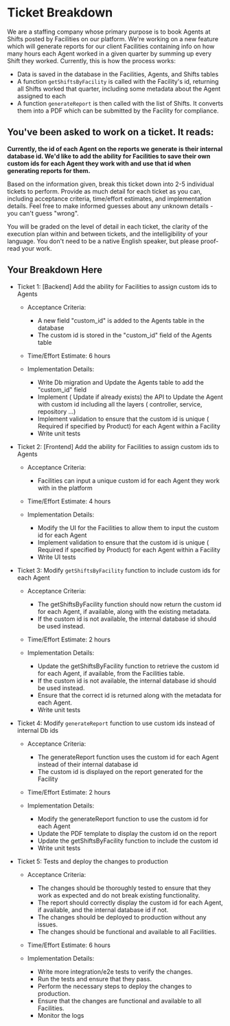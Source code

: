 # Ticket Breakdown
We are a staffing company whose primary purpose is to book Agents at Shifts posted by Facilities on our platform. We're working on a new feature which will generate reports for our client Facilities containing info on how many hours each Agent worked in a given quarter by summing up every Shift they worked. Currently, this is how the process works:

- Data is saved in the database in the Facilities, Agents, and Shifts tables
- A function `getShiftsByFacility` is called with the Facility's id, returning all Shifts worked that quarter, including some metadata about the Agent assigned to each
- A function `generateReport` is then called with the list of Shifts. It converts them into a PDF which can be submitted by the Facility for compliance.

## You've been asked to work on a ticket. It reads:

**Currently, the id of each Agent on the reports we generate is their internal database id. We'd like to add the ability for Facilities to save their own custom ids for each Agent they work with and use that id when generating reports for them.**


Based on the information given, break this ticket down into 2-5 individual tickets to perform. Provide as much detail for each ticket as you can, including acceptance criteria, time/effort estimates, and implementation details. Feel free to make informed guesses about any unknown details - you can't guess "wrong".


You will be graded on the level of detail in each ticket, the clarity of the execution plan within and between tickets, and the intelligibility of your language. You don't need to be a native English speaker, but please proof-read your work.

## Your Breakdown Here



-  Ticket 1: [Backend] Add the ability for Facilities to assign custom ids to Agents

    * Acceptance Criteria:
        *  A new field "custom_id" is added to the Agents table in the database
        * The custom id is stored in the "custom_id" field of the Agents table

    * Time/Effort Estimate: 6 hours

    * Implementation Details:
        * Write Db migration and Update the Agents table to add the "custom_id" field
        * Implement ( Update if already exists) the API to Update the Agent with custom id including all the layers ( controller, service, repository ...)
        * Implement validation to ensure that the custom id is unique ( Required if specified by Product) for each Agent within a Facility
        * Write unit tests


- Ticket 2: [Frontend] Add the ability for Facilities to assign custom ids to Agents

    * Acceptance Criteria:
        * Facilities can input a unique custom id for each Agent they work with in the platform

    * Time/Effort Estimate: 4 hours

    * Implementation Details:
        * Modify the UI for the Facilities to allow them to input the custom id for each Agent
        * Implement validation to ensure that the custom id is unique ( Required if specified by Product) for each Agent within a Facility
        * Write UI tests



- Ticket 3: Modify `getShiftsByFacility` function to include custom ids for each Agent

    * Acceptance Criteria:

       * The getShiftsByFacility function should now return the custom id for each Agent, if available, along with the existing metadata.
       * If the custom id is not available, the internal database id should be used instead.

    * Time/Effort Estimate: 2 hours

    * Implementation Details:

      * Update the getShiftsByFacility function to retrieve the custom id for each Agent, if available, from the Facilities table.
      * If the custom id is not available, the internal database id should be used instead.
      * Ensure that the correct id is returned along with the metadata for each Agent.
      * Write unit tests


- Ticket 4: Modify `generateReport` function to use custom ids instead of internal Db ids

    * Acceptance Criteria:

       * The generateReport function uses the custom id for each Agent instead of their internal database id
       * The custom id is displayed on the report generated for the Facility

    * Time/Effort Estimate: 2 hours

    * Implementation Details:

      * Modify the generateReport function to use the custom id for each Agent
      * Update the PDF template to display the custom id on the report
      * Update the getShiftsByFacility function to include the custom id
      * Write unit tests




- Ticket 5: Tests and deploy the changes to production

    * Acceptance Criteria:

       * The changes should be thoroughly tested to ensure that they work as expected and do not break existing functionality.
       * The report should correctly display the custom id for each Agent, if available, and the internal database id if not.
       * The changes should be deployed to production without any issues.
       * The changes should be functional and available to all Facilities.

    * Time/Effort Estimate: 6 hours

    * Implementation Details:
      * Write more integration/e2e tests to verify the changes.
      * Run the tests and ensure that they pass. 
      * Perform the necessary steps to deploy the changes to production.
      * Ensure that the changes are functional and available to all Facilities.   
      * Monitor the logs